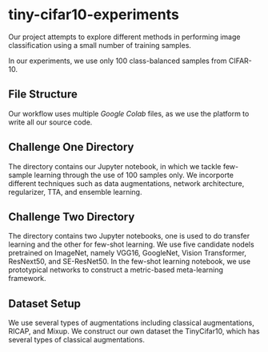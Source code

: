 # tiny-cifar10-experiments
Our project attempts to explore different methods in performing image classification using a small number of training samples.

In our experiments, we use only 100 class-balanced samples from CIFAR-10.

## File Structure
Our workflow uses multiple _Google Colab_ files, as we use the platform to write all our source code.

## Challenge One Directory
The directory contains our Jupyter notebook, in which we tackle few-sample learning through the use of 100 samples only. We incorporte different techniques such as data augmentations, network architecture, regularizer, TTA, and ensemble learning.

## Challenge Two Directory
The directory contains two Jupyter notebooks, one is used to do transfer learning and the other for few-shot learning. We use five candidate nodels pretrained on ImageNet, namely VGG16, GoogleNet, Vision Transformer, ResNext50, and SE-ResNet50. In the few-shot learning notebook, we use prototypical networks to construct a metric-based meta-learning framework.

## Dataset Setup
We use several types of augmentations including classical augmentations, RICAP, and Mixup. We construct our own dataset the TinyCifar10, which has several types of classical augmentations.
